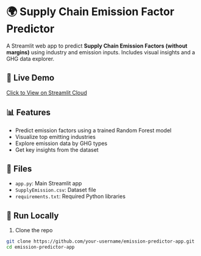 # 🌍 Supply Chain Emission Factor Predictor

A Streamlit web app to predict **Supply Chain Emission Factors (without margins)** using industry and emission inputs. Includes visual insights and a GHG data explorer.

## 🔗 Live Demo
[Click to View on Streamlit Cloud](https://emission-predictor-app-54ft5n6krqkwfurietntzc.streamlit.app/)

## 📊 Features
- Predict emission factors using a trained Random Forest model
- Visualize top emitting industries
- Explore emission data by GHG types
- Get key insights from the dataset

## 📁 Files
- `app.py`: Main Streamlit app
- `SupplyEmission.csv`: Dataset file
- `requirements.txt`: Required Python libraries

## 🚀 Run Locally

1. Clone the repo
```bash
git clone https://github.com/your-username/emission-predictor-app.git
cd emission-predictor-app


